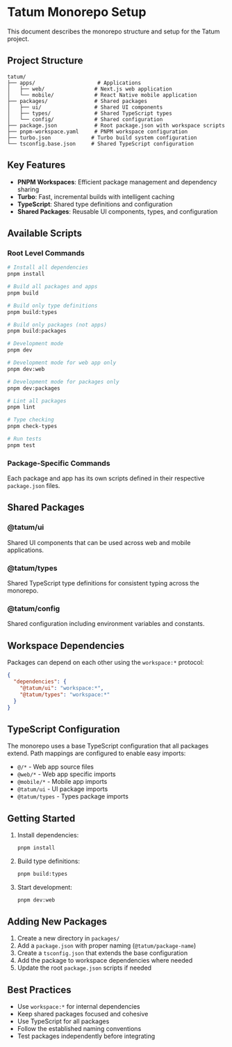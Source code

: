 # Tatum Monorepo Setup

This document describes the monorepo structure and setup for the Tatum project.

## Project Structure

```
tatum/
├── apps/                    # Applications
│   ├── web/                # Next.js web application
│   └── mobile/             # React Native mobile application
├── packages/               # Shared packages
│   ├── ui/                 # Shared UI components
│   ├── types/              # Shared TypeScript types
│   └── config/             # Shared configuration
├── package.json            # Root package.json with workspace scripts
├── pnpm-workspace.yaml     # PNPM workspace configuration
├── turbo.json             # Turbo build system configuration
└── tsconfig.base.json     # Shared TypeScript configuration
```

## Key Features

- **PNPM Workspaces**: Efficient package management and dependency sharing
- **Turbo**: Fast, incremental builds with intelligent caching
- **TypeScript**: Shared type definitions and configuration
- **Shared Packages**: Reusable UI components, types, and configuration

## Available Scripts

### Root Level Commands

```bash
# Install all dependencies
pnpm install

# Build all packages and apps
pnpm build

# Build only type definitions
pnpm build:types

# Build only packages (not apps)
pnpm build:packages

# Development mode
pnpm dev

# Development mode for web app only
pnpm dev:web

# Development mode for packages only
pnpm dev:packages

# Lint all packages
pnpm lint

# Type checking
pnpm check-types

# Run tests
pnpm test
```

### Package-Specific Commands

Each package and app has its own scripts defined in their respective `package.json` files.

## Shared Packages

### @tatum/ui

Shared UI components that can be used across web and mobile applications.

### @tatum/types

Shared TypeScript type definitions for consistent typing across the monorepo.

### @tatum/config

Shared configuration including environment variables and constants.

## Workspace Dependencies

Packages can depend on each other using the `workspace:*` protocol:

```json
{
  "dependencies": {
    "@tatum/ui": "workspace:*",
    "@tatum/types": "workspace:*"
  }
}
```

## TypeScript Configuration

The monorepo uses a base TypeScript configuration that all packages extend. Path mappings are configured to enable easy imports:

- `@/*` - Web app source files
- `@web/*` - Web app specific imports
- `@mobile/*` - Mobile app imports
- `@tatum/ui` - UI package imports
- `@tatum/types` - Types package imports

## Getting Started

1. Install dependencies:

   ```bash
   pnpm install
   ```

2. Build type definitions:

   ```bash
   pnpm build:types
   ```

3. Start development:
   ```bash
   pnpm dev:web
   ```

## Adding New Packages

1. Create a new directory in `packages/`
2. Add a `package.json` with proper naming (`@tatum/package-name`)
3. Create a `tsconfig.json` that extends the base configuration
4. Add the package to workspace dependencies where needed
5. Update the root `package.json` scripts if needed

## Best Practices

- Use `workspace:*` for internal dependencies
- Keep shared packages focused and cohesive
- Use TypeScript for all packages
- Follow the established naming conventions
- Test packages independently before integrating
